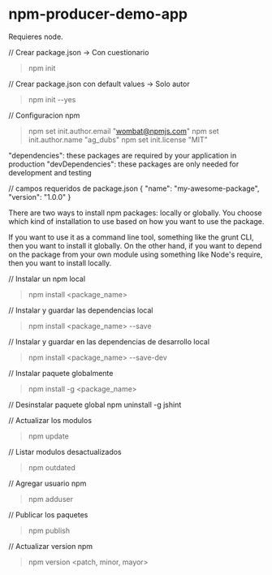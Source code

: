 # npm-producer-demo-app

Requieres node.

// Crear package.json -> Con cuestionario
> npm init

// Crear package.json con default values -> Solo autor
> npm init --yes

// Configuracion npm
> npm set init.author.email "wombat@npmjs.com"
> npm set init.author.name "ag_dubs"
> npm set init.license "MIT"

"dependencies": these packages are required by your application in production
"devDependencies": these packages are only needed for development and testing

// campos requeridos de package.json 
{
  "name": "my-awesome-package",
  "version": "1.0.0"
}

There are two ways to install npm packages: locally or globally. You choose which kind of installation to use based on how you want to use the package.

If you want to use it as a command line tool, something like the grunt CLI, then you want to install it globally. On the other hand, if you want to depend on the package from your own module using something like Node's require, then you want to install locally.


// Instalar un npm local
> npm install <package_name>

// Instalar y guardar las dependencias local
> npm install <package_name> --save

// Instalar y guardar en las dependencias de desarrollo local
> npm install <package_name> --save-dev

// Instalar paquete globalmente
> npm install -g <package_name>

// Desinstalar paquete global
npm uninstall -g jshint

// Actualizar los modulos
> npm update

// Listar modulos desactualizados
> npm outdated

// Agregar usuario npm
> npm adduser

// Publicar los paquetes
> npm publish

// Actualizar version npm
> npm version <patch, minor, mayor>



